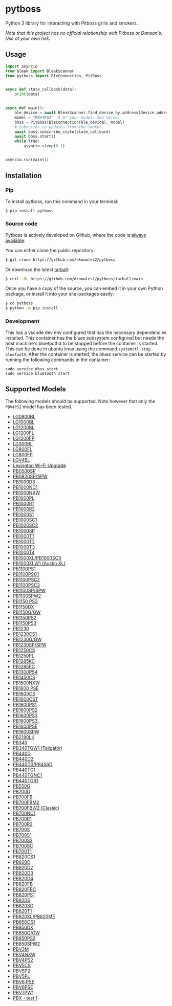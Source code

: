 # pytboss

Python 3 library for interacting with Pitboss grills and smokers.

*Note that this project has no official relationship with Pitboss or Danson's. Use at your own risk.*

## Usage

```python
import asyncio
from bleak import BleakScanner
from pytboss import BleConnection, PitBoss


async def state_callback(data):
    print(data)


async def main():
    ble_device = await BleakScanner.find_device_by_address(device_address)
    model = "PBV4PS2"  # Or your model. See below.
    boss = PitBoss(BleConnection(ble_device), model)
    # Subscribe to updates from the smoker.
    await boss.subscribe_state(state_callback)
    await boss.start()
    while True:
        asyncio.sleep(0.1)


asyncio.run(main())
```

## Installation

### Pip

To install pytboss, run this command in your terminal:

```sh
$ pip install pytboss
```

### Source code

Pytboss is actively developed on Github, where the code is [always available](https://github.com/dknowles2/pytboss).

You can either clone the public repository:

```sh
$ git clone https://github.com/dknowles2/pytboss
```

Or download the latest [tarball](https://github.com/dknowles2/pytboss/tarball/main):

```sh
$ curl -OL https://github.com/dknowles2/pytboss/tarball/main
```

Once you have a copy of the source, you can embed it in your own Python package, or install it into your site-packages easily:

```sh
$ cd pytboss
$ python -m pip install .
```

### Development

This has a vscode dev env configured that has the necessary dependencies installed. This container has the bluez subsystem configured but needs the host machine's bluetoothd to be stopped before the container is started. This can be done in ubuntu linux using the command `systemctl stop bluetooth`. After the container is started, the bluez service can be started by running the following commands in the container:
```
sudo service dbus start
sudo service bluetooth start
```

## Supported Models

The following models should be supported. Note however that only the `PBV4PS2` model has been tested.

<!-- GRILLS START -->

*  [LG0800BL](https://dansons-mobile.s3.us-east-1.amazonaws.com/grill-images/LG0800BL.png)
*  [LG1000BL](https://dansons-mobile.s3.us-east-1.amazonaws.com/grill-images/LG1000BL.png)
*  [LG1200BL](https://dansons-mobile.s3.us-east-1.amazonaws.com/grill-images/LG1200BL.png)
*  [LG1200FL](https://dansons-mobile.s3.us-east-1.amazonaws.com/grill-images/LG1200FL.png)
*  [LG1200FP](https://dansons-mobile.s3.us-east-1.amazonaws.com/grill-images/LG1200FP.png)
*  [LG300BL](https://dansons-mobile.s3.us-east-1.amazonaws.com/grill-images/LG300BL.png)
*  [LG800FL](https://dansons-mobile.s3.us-east-1.amazonaws.com/grill-images/LG800FL.png)
*  [LG800FP](https://dansons-mobile.s3.us-east-1.amazonaws.com/grill-images/LG800FP.png)
*  [LGV4BL](https://dansons-mobile.s3.us-east-1.amazonaws.com/grill-images/LGV4BL.png)
*  [Lexington Wi-Fi Upgrade](https://dansons-mobile.s3.us-east-1.amazonaws.com/grill-images/ghost%20grill.png)
*  [PB0500SP](https://dansons-mobile.s3.us-east-1.amazonaws.com/grill-images/500sp-109.png)
*  [PB0820SP/SPW](https://dansons-mobile.s3.us-east-1.amazonaws.com/grill-images/PB820sp.png)
*  [PB1000D3](https://dansons-mobile.s3.us-east-1.amazonaws.com/grill-images/ghost%20grill.png)
*  [PB1000NC1](https://dansons-mobile.s3.us-east-1.amazonaws.com/grill-images/PB1000NC1.png)
*  [PB1000NXW](https://dansons-mobile.s3.us-east-1.amazonaws.com/grill-images/PB1000NX.png)
*  [PB1000PL](https://dansons-mobile.s3.us-east-1.amazonaws.com/grill-images/LAREDO-1000-2020-3-18-103.png)
*  [PB1000R1](https://dansons-mobile.s3.us-east-1.amazonaws.com/grill-images/PB1000R1.png)
*  [PB1000R2](https://dansons-mobile.s3.us-east-1.amazonaws.com/grill-images/PB1000R2-2019-11-29-abby-112.png)
*  [PB1000S1](https://dansons-mobile.s3.us-east-1.amazonaws.com/grill-images/PB1000S1.png)
*  [PB1000SC1](https://dansons-mobile.s3.us-east-1.amazonaws.com/grill-images/PB1000SC-2019-7-4-Abby-34.png)
*  [PB1000SC2](https://dansons-mobile.s3.us-east-1.amazonaws.com/grill-images/pb1000sc2.png)
*  [PB1000SP](https://dansons-mobile.s3.us-east-1.amazonaws.com/grill-images/PB1000sp.png)
*  [PB1000T1](https://dansons-mobile.s3.us-east-1.amazonaws.com/grill-images/PB1000T1-2019-7-4-abby-35.png)
*  [PB1000T2](https://dansons-mobile.s3.us-east-1.amazonaws.com/grill-images/PB1000T2-2018-11-28-abby-36.png)
*  [PB1000T3](https://dansons-mobile.s3.us-east-1.amazonaws.com/grill-images/PB1000T3-117.png)
*  [PB1000T4](https://dansons-mobile.s3.us-east-1.amazonaws.com/grill-images/PB1000t4-115.png)
*  [PB1000XL/PB1000SC3](https://dansons-mobile.s3.us-east-1.amazonaws.com/grill-images/PB1000SC3-Front-101619.png)
*  [PB1000XLW1 (Austin XL)](https://dansons-mobile.s3.us-east-1.amazonaws.com/grill-images/austin-xl.png)
*  [PB1100PS1](https://dansons-mobile.s3.us-east-1.amazonaws.com/grill-images/1100ps.png)
*  [PB1100PSC1](https://dansons-mobile.s3.us-east-1.amazonaws.com/grill-images/PB1100PSC.png)
*  [PB1100PSC2](https://dansons-mobile.s3.us-east-1.amazonaws.com/grill-images/PB1100PSC-126.png)
*  [PB1100PSC3](https://dansons-mobile.s3.us-east-1.amazonaws.com/grill-images/PB1100PSC3.png)
*  [PB1100SP/SPW](https://dansons-mobile.s3.us-east-1.amazonaws.com/grill-images/PB1100sp.png)
*  [PB1100SPW2](https://dansons-mobile.s3.us-east-1.amazonaws.com/grill-images/PB1100SPW2.png)
*  [PB1150 PS3](https://dansons-mobile.s3.us-east-1.amazonaws.com/grill-images/PB1150PS3.png)
*  [PB1150DX](https://dansons-mobile.s3.us-east-1.amazonaws.com/grill-images/PB1150DX.png)
*  [PB1150G/GW](https://dansons-mobile.s3.us-east-1.amazonaws.com/grill-images/Nav-1150.png)
*  [PB1150PS2](https://dansons-mobile.s3.us-east-1.amazonaws.com/grill-images/PB1150PS2-2020-5-22-107.png)
*  [PB1150PS3](https://dansons-mobile.s3.us-east-1.amazonaws.com/grill-images/PB1150PS3.png)
*  [PB1230](https://dansons-mobile.s3.us-east-1.amazonaws.com/grill-images/pitboss-logo-transparent.png)
*  [PB1230CS1](https://dansons-mobile.s3.us-east-1.amazonaws.com/grill-images/PB1230CS1-2021-9-17-tank-with-cover116.png)
*  [PB1230G/GW](https://dansons-mobile.s3.us-east-1.amazonaws.com/grill-images/PB1230G-2019-10-21-109.png)
*  [PB1230SP/SPW](https://dansons-mobile.s3.us-east-1.amazonaws.com/grill-images/PB1230sp-112.png)
*  [PB1250CS](https://dansons-mobile.s3.us-east-1.amazonaws.com/grill-images/PB1250CS-2021-10-14-EN-124.png)
*  [PB1250PL](https://dansons-mobile.s3.us-east-1.amazonaws.com/grill-images/PB1250PL.%20no%20shadow.png)
*  [PB1285KC](https://dansons-mobile.s3.us-east-1.amazonaws.com/grill-images/PB1285KC-103.png)
*  [PB1285PC](https://dansons-mobile.s3.us-east-1.amazonaws.com/grill-images/PB1285PC.Rona.png)
*  [PB1300PS4](https://dansons-mobile.s3.us-east-1.amazonaws.com/grill-images/PB1300PS4.png)
*  [PB1450CS](https://dansons-mobile.s3.us-east-1.amazonaws.com/grill-images/PB1450CS-2021-10-14-124.png)
*  [PB1500NXW](https://dansons-mobile.s3.us-east-1.amazonaws.com/grill-images/PB1500NX.png)
*  [PB1600 PSE](https://dansons-mobile.s3.us-east-1.amazonaws.com/grill-images/PB1600PS.Elite2024.png)
*  [PB1600CS](https://dansons-mobile.s3.us-east-1.amazonaws.com/grill-images/PB1600CS-2021-10-14-EN-119.png)
*  [PB1600CST](https://dansons-mobile.s3.us-east-1.amazonaws.com/grill-images/PB1600CST.png)
*  [PB1600PS1](https://dansons-mobile.s3.us-east-1.amazonaws.com/grill-images/PB1600PS1-2020-5-22-single-105.png)
*  [PB1600PS2](https://dansons-mobile.s3.us-east-1.amazonaws.com/grill-images/PB1600PS2-2021-8-17-120.png)
*  [PB1600PS3](https://dansons-mobile.s3.us-east-1.amazonaws.com/grill-images/PB1600PS3.png)
*  [PB1600PS3_](https://dansons-mobile.s3.us-east-1.amazonaws.com/grill-images/PB1600PS3.png)
*  [PB1600PSE](https://dansons-mobile.s3.us-east-1.amazonaws.com/grill-images/PB1600PS.Elite2024.png)
*  [PB1600SPW](https://dansons-mobile.s3.us-east-1.amazonaws.com/grill-images/PB1600SPW.png)
*  [PB2180LK](https://dansons-mobile.s3.us-east-1.amazonaws.com/grill-images/PB2180LK-2020-3-16-105.png)
*  [PB340](https://dansons-mobile.s3.us-east-1.amazonaws.com/grill-images/PB340.png)
*  [PB340TGW1 (Tailgator)](https://dansons-mobile.s3.us-east-1.amazonaws.com/grill-images/PB340TGW1-2018-9-20-abby-22.png)
*  [PB440D](https://dansons-mobile.s3.us-east-1.amazonaws.com/grill-images/PB440D3-2019-4-18-abby.png)
*  [PB440D2](https://dansons-mobile.s3.us-east-1.amazonaws.com/grill-images/PB440D2-2019-1-7-abby-23.png)
*  [PB440D3/PB456D](https://dansons-mobile.s3.us-east-1.amazonaws.com/grill-images/pb456d.png)
*  [PB440TG1](https://dansons-mobile.s3.us-east-1.amazonaws.com/grill-images/PB440TG1.png)
*  [PB440TGNC1](https://dansons-mobile.s3.us-east-1.amazonaws.com/grill-images/PB440TGNC1.png)
*  [PB440TGR1](https://dansons-mobile.s3.us-east-1.amazonaws.com/grill-images/PB440TGR1.png)
*  [PB550G](https://dansons-mobile.s3.us-east-1.amazonaws.com/grill-images/550-nav-109.png)
*  [PB700D](https://dansons-mobile.s3.us-east-1.amazonaws.com/grill-images/PB700D.Canada.png)
*  [PB700FB](https://dansons-mobile.s3.us-east-1.amazonaws.com/grill-images/pitboss700FB.png)
*  [PB700FBM2](https://dansons-mobile.s3.us-east-1.amazonaws.com/grill-images/PB700FBM2.png)
*  [PB700FBW2 (Classic)](https://dansons-mobile.s3.us-east-1.amazonaws.com/grill-images/Copper-classic-pb700-8.png)
*  [PB700NC1](https://dansons-mobile.s3.us-east-1.amazonaws.com/grill-images/pb700nc1-110.png)
*  [PB700R1](https://dansons-mobile.s3.us-east-1.amazonaws.com/grill-images/PB700R1-2019-1-22-abby-21.png)
*  [PB700R2](https://dansons-mobile.s3.us-east-1.amazonaws.com/grill-images/PB700R2-2019-7-1-Abby-111.png)
*  [PB700S](https://dansons-mobile.s3.us-east-1.amazonaws.com/grill-images/pb700s.png)
*  [PB700S1](https://dansons-mobile.s3.us-east-1.amazonaws.com/grill-images/PB700S1-26.png)
*  [PB700S2](https://dansons-mobile.s3.us-east-1.amazonaws.com/grill-images/PB700S2-2019-1-22-abby-27.png)
*  [PB700SC](https://dansons-mobile.s3.us-east-1.amazonaws.com/grill-images/PB700SC-2019-1-22-abby-125.png)
*  [PB700T1](https://dansons-mobile.s3.us-east-1.amazonaws.com/grill-images/PB700T1-114.png)
*  [PB820CS1](https://dansons-mobile.s3.us-east-1.amazonaws.com/grill-images/PB820CS1-2021-7-20-28.png)
*  [PB820D](https://dansons-mobile.s3.us-east-1.amazonaws.com/grill-images/PB820D.png)
*  [PB820D2](https://dansons-mobile.s3.us-east-1.amazonaws.com/grill-images/PB820D2-2019-1-7-abby-29.png)
*  [PB820D3](https://dansons-mobile.s3.us-east-1.amazonaws.com/grill-images/PB0820D3-2019-11-7-EN-AN-FR-116.png)
*  [PB820D4](https://dansons-mobile.s3.us-east-1.amazonaws.com/grill-images/PB820D4.png)
*  [PB820FB](https://dansons-mobile.s3.us-east-1.amazonaws.com/grill-images/pb820fb.png)
*  [PB820FBC](https://dansons-mobile.s3.us-east-1.amazonaws.com/grill-images/PB820FBC.png)
*  [PB820PS1](https://dansons-mobile.s3.us-east-1.amazonaws.com/grill-images/pb820ps1.png)
*  [PB820S](https://dansons-mobile.s3.us-east-1.amazonaws.com/grill-images/pb_820S.png)
*  [PB820SC](https://dansons-mobile.s3.us-east-1.amazonaws.com/grill-images/PB820SC.png)
*  [PB820T1](https://dansons-mobile.s3.us-east-1.amazonaws.com/grill-images/PB820T1.png)
*  [PB820XL/PB820ME](https://dansons-mobile.s3.us-east-1.amazonaws.com/grill-images/820xl.png)
*  [PB850CS1](https://dansons-mobile.s3.us-east-1.amazonaws.com/grill-images/PB820CS1-2021-7-20-28.png)
*  [PB850DX](https://dansons-mobile.s3.us-east-1.amazonaws.com/grill-images/PB850DX.png)
*  [PB850G/GW](https://dansons-mobile.s3.us-east-1.amazonaws.com/grill-images/850-nav-109.png)
*  [PB850PS2](https://dansons-mobile.s3.us-east-1.amazonaws.com/grill-images/PB850PS2-2020-5-26-107.png)
*  [PB850SPW2](https://dansons-mobile.s3.us-east-1.amazonaws.com/grill-images/PB850SPW2.png)
*  [PBV3M](https://dansons-mobile.s3.us-east-1.amazonaws.com/grill-images/PBV3M.png)
*  [PBV4NXW](https://dansons-mobile.s3.us-east-1.amazonaws.com/grill-images/PBV4NX.png)
*  [PBV4PS2](https://dansons-mobile.s3.us-east-1.amazonaws.com/grill-images/PBV4PS2.png)
*  [PBV5CS](https://dansons-mobile.s3.us-east-1.amazonaws.com/grill-images/PBV5CS1-2021-6-17-121.png)
*  [PBV5P2](https://dansons-mobile.s3.us-east-1.amazonaws.com/grill-images/V5%20Competition.png)
*  [PBV5PL](https://dansons-mobile.s3.us-east-1.amazonaws.com/grill-images/PBV5PL-2020-5-6-Brunswick-104.png)
*  [PBV6 PSE](https://dansons-mobile.s3.us-east-1.amazonaws.com/grill-images/V6%20Elite.png)
*  [PBV6PSE](https://dansons-mobile.s3.us-east-1.amazonaws.com/grill-images/V6%20Elite.png)
*  [PBV7PW1](https://dansons-mobile.s3.us-east-1.amazonaws.com/grill-images/PBV7PW1_Sportsman-2021-6-30-controller123.png)
*  [PBX - test 1](https://dansons-mobile.s3.us-east-1.amazonaws.com/grill-images/PB1600PS3.png)

<!-- GRILLS END -->
